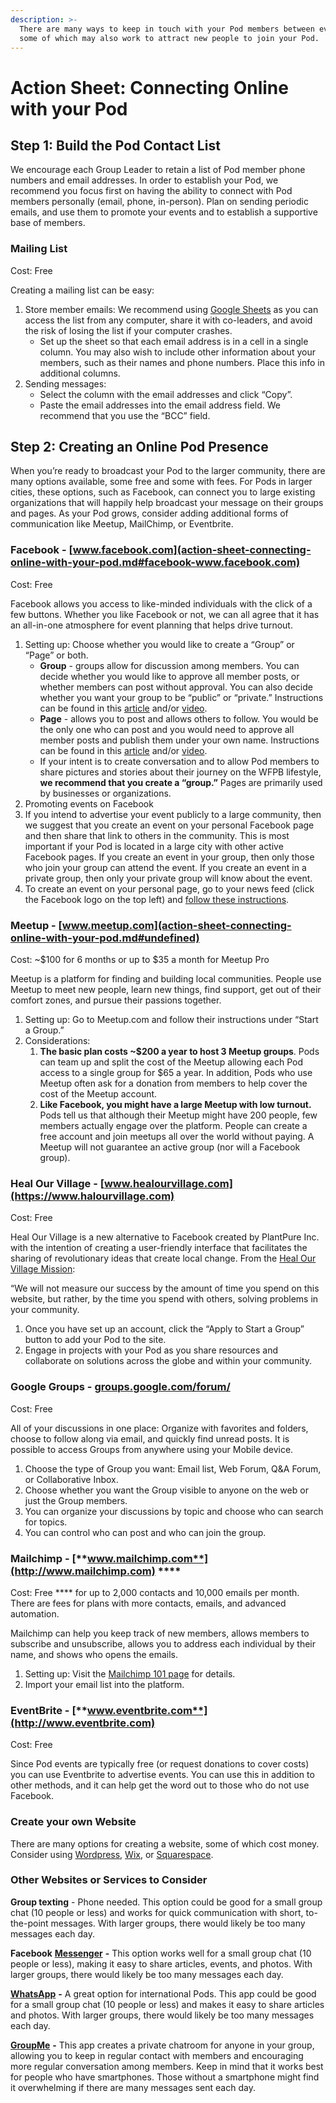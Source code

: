 ```yaml
---
description: >-
  There are many ways to keep in touch with your Pod members between events,
  some of which may also work to attract new people to join your Pod.
---
```


# Action Sheet: Connecting Online with your Pod

## Step 1: Build the Pod Contact List

We encourage each Group Leader to retain a list of Pod member phone numbers and email addresses. In order to establish your Pod, we recommend you focus first on having the ability to connect with Pod members personally (email, phone, in-person). Plan on sending periodic emails, and use them to promote your events and to establish a supportive base of members.

### Mailing List

Cost: Free

Creating a mailing list can be easy:

1. Store member emails: We recommend using [Google Sheets](https://www.google.com/sheets/about/) as you can access the list from any computer, share it with co-leaders, and avoid the risk of losing the list if your computer crashes.
   * Set up the sheet so that each email address is in a cell in a single column. You may also wish to include other information about your members, such as their names and phone numbers. Place this info in additional columns.
2. Sending messages:
   * Select the column with the email addresses and click “Copy”.&#x20;
   * Paste the email addresses into the email address field. We recommend that you use the “BCC” field.

## Step 2: Creating an Online Pod Presence

When you’re ready to broadcast your Pod to the larger community, there are many options available, some free and some with fees. For Pods in larger cities, these options, such as Facebook, can connect you to large existing organizations that will happily help broadcast your message on their groups and pages. As your Pod grows, consider adding additional forms of communication like Meetup, MailChimp, or Eventbrite.

### Facebook - [www.facebook.com](action-sheet-connecting-online-with-your-pod.md#facebook-www.facebook.com)

Cost: Free&#x20;

Facebook allows you access to like-minded individuals with the click of a few buttons. Whether you like Facebook or not, we can all agree that it has an all-in-one atmosphere for event planning that helps drive turnout.

1. Setting up: Choose whether you would like to create a “Group” or “Page” or both.&#x20;
   * **Group** - groups allow for discussion among members. You can decide whether you would like to approve all member posts, or whether members can post without approval. You can also decide whether you want your group to be “public” or “private.” Instructions can be found in this [article](https://www.postplanner.com/how-to-create-a-facebook-group/) and/or [video](https://www.youtube.com/watch?v=JFGAH5X7Rfw).&#x20;
   * **Page** - allows you to post and allows others to follow. You would be the only one who can post and you would need to approve all member posts and publish them under your own name. Instructions can be found in this [article](https://www.facebook.com/help/135275340210354) and/or [video](https://www.youtube.com/watch?v=T7qmO9RrlL4).
   * If your intent is to create conversation and to allow Pod members to share pictures and stories about their journey on the WFPB lifestyle, **we recommend that you create a “group.”** Pages are primarily used by businesses or organizations.&#x20;
2. Promoting events on Facebook
3. If you intend to advertise your event publicly to a large community, then we suggest that you create an event on your personal Facebook page and then share that link to others in the community. This is most important if your Pod is located in a large city with other active Facebook pages. If you create an event in your group, then only those who join your group can attend the event. If you create an event in a private group, then only your private group will know about the event.
4. To create an event on your personal page, go to your news feed (click the Facebook logo on the top left) and [follow these instructions](https://www.facebook.com/help/210413455658361?helpref=about\_content).

### Meetup - [www.meetup.com](action-sheet-connecting-online-with-your-pod.md#undefined)

Cost: \~$100 for 6 months or up to $35 a month for Meetup Pro

Meetup is a platform for finding and building local communities. People use Meetup to meet new people, learn new things, find support, get out of their comfort zones, and pursue their passions together.

1. Setting up: Go to Meetup.com and follow their instructions under “Start a Group.”
2. Considerations:&#x20;
   1. **The basic plan costs \~$200 a year to host 3 Meetup groups**. Pods can team up and split the cost of the Meetup allowing each Pod access to a single group for $65 a year. In addition, Pods who use Meetup often ask for a donation from members to help cover the cost of the Meetup account.&#x20;
   2. **Like Facebook, you might have a large Meetup with low turnout.** Pods tell us that although their Meetup might have 200 people, few members actually engage over the platform. People can create a free account and join meetups all over the world without paying. A Meetup will not guarantee an active group (nor will a Facebook group).

### Heal Our Village - [www.healourvillage.com](https://www.halourvillage.com)

Cost: Free

Heal Our Village is a new alternative to Facebook created by PlantPure Inc. with the intention of creating a user-friendly interface that facilitates the sharing of revolutionary ideas that create local change. From the [Heal Our Village Mission](https://blog.healourvillage.com/opentribe-mission/):

“We will not measure our success by the amount of time you spend on this website, but rather, by the time you spend with others, solving problems in your community.

1. Once you have set up an account, click the “Apply to Start a Group” button to add your Pod to the site.
2. Engage in projects with your Pod as you share resources and collaborate on solutions across the globe and within your community.

### Google Groups - [groups.google.com/forum/](action-sheet-connecting-online-with-your-pod.md#google-groups-groups.google.com-forum)

Cost: Free

All of your discussions in one place: Organize with favorites and folders, choose to follow along via email, and quickly find unread posts. It is possible to access Groups from anywhere using your Mobile device.&#x20;

1. Choose the type of Group you want: Email list, Web Forum, Q\&A Forum, or Collaborative Inbox.
2. Choose whether you want the Group visible to anyone on the web or just the Group members.
3. You can organize your discussions by topic and choose who can search for topics.
4. You can control who can post and who can join the group.

### **Mailchimp -** [**www.mailchimp.com**](http://www.mailchimp.com) ****&#x20;

Cost: Free **** for up to 2,000 contacts and 10,000 emails per month. There are fees for plans with more contacts, emails, and advanced automation.

Mailchimp can help you keep track of new members, allows members to subscribe and unsubscribe, allows you to address each individual by their name, and shows who opens the emails.

1. Setting up: Visit the [Mailchimp 101 page](https://mailchimp.com/resources/mailchimp-101/) for details.&#x20;
2. Import your email list into the platform.

### **EventBrite -** [**www.eventbrite.com**](http://www.eventbrite.com)

Cost: Free

Since Pod events are typically free (or request donations to cover costs) you can use Eventbrite to advertise events. You can use this in addition to other methods, and it can help get the word out to those who do not use Facebook.

### Create your own Website

There are many options for creating a website, some of which cost money. Consider using [Wordpress](https://wordpress.com), [Wix](https://www.wix.com), or [Squarespace](https://www.squarespace.com).

### **Other Websites or Services to Consider**

**Group texting** - Phone needed. This option could be good for a small group chat (10 people or less) and works for quick communication with short, to-the-point messages. With larger groups, there would likely be too many messages each day.

**Facebook** [**Messenger**](https://www.messenger.com) **-** This option works well for a small group chat (10 people or less), making it easy to share articles, events, and photos. With larger groups, there would likely be too many messages each day.

[**WhatsApp**](https://www.whatsapp.com) **-** A great option for international Pods. This app could be good for a small group chat (10 people or less) and makes it easy to share articles and photos. With larger groups, there would likely be too many messages each day.

[**GroupMe**](https://groupme.com/en-US/) **-** This app creates a private chatroom for anyone in your group, allowing you to keep in regular contact with members and encouraging more regular conversation among members. Keep in mind that it works best for people who have smartphones. Those without a smartphone might find it overwhelming if there are many messages sent each day.
